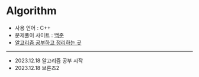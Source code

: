 # Algorithm


- 사용 언어 : C++
- 문제풀이 사이트 : [백준](https://www.acmicpc.net/)
- [알고리즘 공부하고 정리하는 곳](https://roble-programing.tistory.com/category/%EA%B3%B5%EB%B6%80%20%EC%9D%BC%EC%A7%80/%EC%95%8C%EA%B3%A0%EB%A6%AC%EC%A6%98)
----
- 2023.12.18 알고리즘 공부 시작
- 2023.12.18 브론즈2
